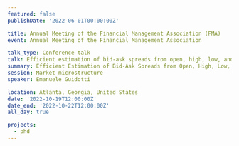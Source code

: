 ```yaml
---
featured: false
publishDate: '2022-06-01T00:00:00Z'

title: Annual Meeting of the Financial Management Association (FMA)
event: Annual Meeting of the Financial Management Association

talk_type: Conference talk
talk: Efficient estimation of bid-ask spreads from open, high, low, and close prices
summary: Efficient Estimation of Bid-Ask Spreads from Open, High, Low, and Close Prices
session: Market microstructure
speaker: Emanuele Guidotti

location: Atlanta, Georgia, United States
date: '2022-10-19T12:00:00Z'
date_end: '2022-10-22T12:00:00Z'
all_day: true

projects:
  - phd
---
```

